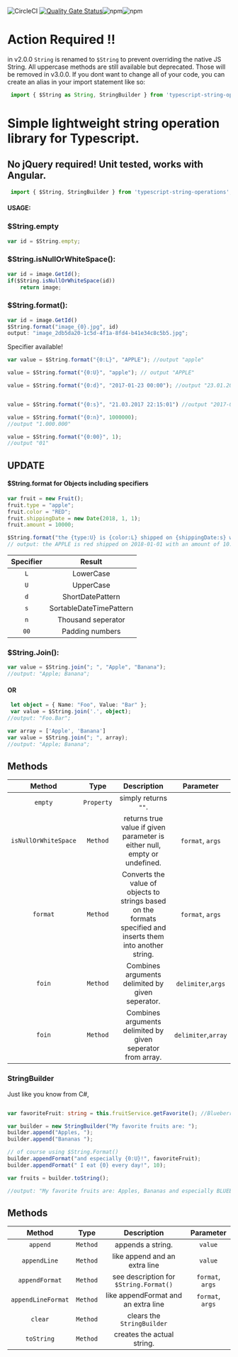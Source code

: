 

![CircleCI](https://img.shields.io/circleci/build/github/iwt-svenulrich/typescript-string-operations?logo=circleci&token=e3f75ec3d21d6da12384faf594c9d05fe9f65747)
[![Quality Gate Status](https://sonarcloud.io/api/project_badges/measure?project=sevensc_typescript-string-operations&metric=alert_status)](https://sonarcloud.io/dashboard?id=sevensc_typescript-string-operations)![npm](https://img.shields.io/npm/v/typescript-string-operations)![npm](https://img.shields.io/npm/dw/typescript-string-operations)

# Action Required !!
in v2.0.0 `String` is renamed to `$String` to prevent overriding the native JS String. 
All uppercase methods are still available but deprecated. Those will be removed in v3.0.0.
If you dont want to change all of your code, you can create an alias in your import statement like so:

```typescript
 import { $String as String, StringBuilder } from 'typescript-string-operations';
 ```

# Simple lightweight string operation library for Typescript.
## No jQuery required! Unit tested, works with Angular.


```typescript
 import { $String, StringBuilder } from 'typescript-string-operations';
 ```

#### USAGE:

### $String.empty
```typescript
var id = $String.empty;
```

### $String.isNullOrWhiteSpace():
```typescript
var id = image.GetId();
if($String.isNullOrWhiteSpace(id))
	return image;
```
### $String.format():

```typescript
var id = image.GetId()
$String.format("image_{0}.jpg", id)
output: "image_2db5da20-1c5d-4f1a-8fd4-b41e34c8c5b5.jpg";
```

Specifier available!
```typescript
var value = $String.format("{0:L}", "APPLE"); //output "apple"

value = $String.format("{0:U}", "apple"); // output "APPLE"

value = $String.format("{0:d}", "2017-01-23 00:00"); //output "23.01.2017"


value = $String.format("{0:s}", "21.03.2017 22:15:01") //output "2017-03-21T22:15:01"

value = $String.format("{0:n}", 1000000);
//output "1.000.000"

value = $String.format("{0:00}", 1);
//output "01"
```

## UPDATE
#### $String.format for Objects including specifiers

```typescript
var fruit = new Fruit();
fruit.type = "apple";
fruit.color = "RED";
fruit.shippingDate = new Date(2018, 1, 1);
fruit.amount = 10000;

$String.format("the {type:U} is {color:L} shipped on {shippingDate:s} with an amount of {amount:n}", fruit);
// output: the APPLE is red shipped on 2018-01-01 with an amount of 10.000

```


|	Specifier	  |	 			Result 	   	    |
| :-------------: |:---------------------------:|
|		`L`		  |	LowerCase					|
|		`U`		  |	UpperCase					|
|		`d`		  |	ShortDatePattern			|
|		`s`		  |	SortableDateTimePattern		|
|		`n`		  |	Thousand seperator			|
|		`00`	  |	Padding numbers				|



### $String.Join():

```typescript
var value = $String.join("; ", "Apple", "Banana");
//output: "Apple; Banana";
```
#### OR

```typescript
 let object = { Name: "Foo", Value: "Bar" };
 var value = $String.join('.', object);
//output: "Foo.Bar";

var array = ['Apple', 'Banana']
var value = $String.join("; ", array);
//output: "Apple; Banana";
```

## Methods

| Method                    |  Type       |       Description          | Parameter  |
| :------------------------:|:-----------:|:--------------------------:|:----------:|
|  `empty`                  | `Property`  |    simply returns `""`.    |
| `isNullOrWhiteSpace`      | `Method`    | returns true value if given parameter is either null, empty or undefined. | `format`, `args`
| `format`                  | `Method`    | Converts the value of objects to strings based on the formats specified and inserts them into another string. | `format`, `args`
| `foin`                    | `Method`    |   Combines arguments delimited by given seperator.| `delimiter`,`args`
| `foin`                    | `Method`    |   Combines arguments delimited by given seperator from array. | `delimiter`,`array` |


### StringBuilder

Just like you know from C#,


```typescript

var favoriteFruit: string = this.fruitService.getFavorite(); //Blueberries

var builder = new StringBuilder("My favorite fruits are: ");
builder.append("Apples, ");
builder.append("Bananas ");

// of course using $String.Format()
builder.appendFormat("and especially {0:U}!", favoriteFruit);
builder.appendFormat(" I eat {0} every day!", 10);

var fruits = builder.toString();

//output: "My favorite fruits are: Apples, Bananas and especially BLUEBERRIES! I eat 10 every day!";

```
## Methods

| Method                    |  Type       |       Description          | Parameter  |
| :------------------------:|:-----------:|:--------------------------:|:----------:|
|  `append`                 | `Method`    |    appends a string.       | `value`    |
|  `appendLine`             | `Method`    |    like append and an extra line        | `value`    |
|  `appendFormat`           | `Method`    |    see description for `$String.Format()`| `format`, `args`|
|  `appendLineFormat`       | `Method`    |    like appendFormat and an extra line | `format`, `args`|
|  `clear`		            | `Method`    |    clears the `StringBuilder`   |       |
|  `toString`	            | `Method`    |    creates the actual string.  |       |